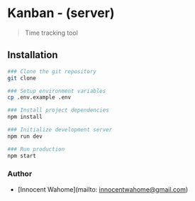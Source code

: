 # Kanban - (server)

> Time tracking tool

## Installation

```bash
### Clone the git repository
git clone

### Setup environment variables
cp .env.example .env

### Install project dependencies
npm install

### Initialize development server
npm run dev

### Run production
npm start
```

### Author

- [Innocent Wahome](mailto: innocentwahome@gmail.com)
